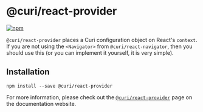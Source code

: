 # @curi/react-provider

[![npm][badge]][npm-link]

[badge]: https://img.shields.io/npm/v/@curi/react-provider.svg
[npm-link]: https://npmjs.com/package/@curi/react-provider

`@curi/react-provider` places a Curi configuration object on React's `context`. If you are not
using the `<Navigator>` from `@curi/react-navigator`, then you should use this (or you can implement it yourself, it is very simple).

## Installation

```
npm install --save @curi/react-provider
```

For more information, please check out the [`@curi/react-provider`](https://curi.js.org/packages/@curi/react-provider) page on the documentation website.
